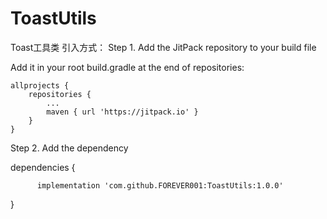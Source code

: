 # ToastUtils
Toast工具类
引入方式：
Step 1. Add the JitPack repository to your build file



Add it in your root build.gradle at the end of repositories:



	allprojects {
		repositories {
			...
			maven { url 'https://jitpack.io' }
		}
	}
	
	
	
  Step 2. Add the dependency
  
  
  
  
  dependencies {

	      implementation 'com.github.FOREVER001:ToastUtils:1.0.0'
	
}
